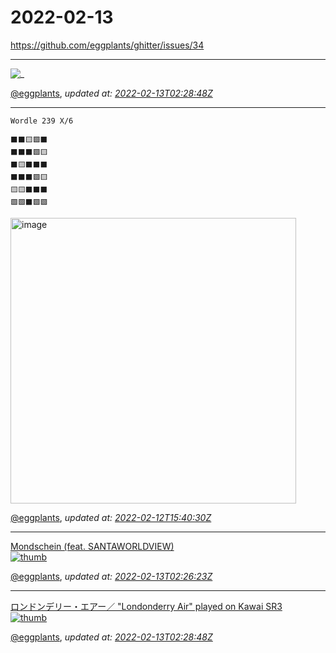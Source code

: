 # 2022-02-13

<https://github.com/eggplants/ghitter/issues/34>

---

![_](https://github.githubassets.com/images/mona-loading-default.gif)

[@eggplants](https://github.com/eggplants), *updated at: [2022-02-13T02:28:48Z](https://github.com/eggplants/ghitter/issues/34#issue-1134168373)*

---

```
Wordle 239 X/6

⬛⬛🟨🟩⬛
⬛⬛⬛🟩🟨
⬛🟨⬛⬛⬛
⬛⬛⬛🟩🟨
🟨🟨⬛⬛⬛
🟩🟩⬛🟩🟩
```

<img width="457" alt="image" src="https://user-images.githubusercontent.com/42153744/153717804-66c267f8-dc2f-4a94-8fa4-81cc8a88668f.png">


[@eggplants](https://github.com/eggplants), *updated at: [2022-02-12T15:40:30Z](https://github.com/eggplants/ghitter/issues/34#issuecomment-1037261566)*

---

[Mondschein (feat. SANTAWORLDVIEW)<br>![thumb](https://img.youtube.com/vi/wqIoVSk7ZkU/0.jpg)](http://youtu.be/wqIoVSk7ZkU)

[@eggplants](https://github.com/eggplants), *updated at: [2022-02-13T02:26:23Z](https://github.com/eggplants/ghitter/issues/34#issuecomment-1037684998)*

---

[ロンドンデリー・エアー／ "Londonderry Air" played on Kawai SR3<br>![thumb](https://img.youtube.com/vi/qY420JCo66w/0.jpg)](http://youtu.be/qY420JCo66w)

[@eggplants](https://github.com/eggplants), *updated at: [2022-02-13T02:28:48Z](https://github.com/eggplants/ghitter/issues/34#issuecomment-1037686459)*
